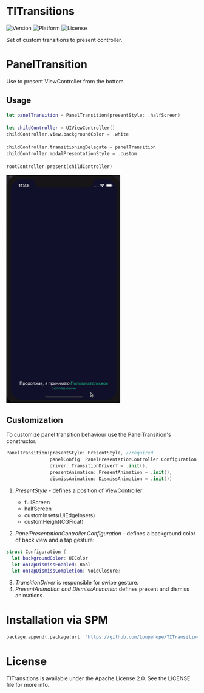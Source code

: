 # TITransitions

![Version](https://img.shields.io/github/v/release/Loupehope/TITransitions)
![Platform](https://img.shields.io/badge/platform-iOS-green)
![License](https://img.shields.io/hexpm/l/plug?color=darkBlue)

Set of custom transitions to present controller. 

# PanelTransition
Use to present ViewController from the bottom.

## Usage
```swift 
let panelTransition = PanelTransition(presentStyle: .halfScreen)

let childController = UIViewController()
childController.view.backgroundColor = .white
       
childController.transitioningDelegate = panelTransition
childController.modalPresentationStyle = .custom

rootController.present(childController)
```
<p align="left">
<img src="Assets/panel_transition.gif" width=300 height=600>  
</p>

## Customization 

To customize panel transition behaviour use the PanelTransition's constructor.
```swift
PanelTransition(presentStyle: PresentStyle, //required
                panelConfig: PanelPresentationController.Configuration = .default,
                driver: TransitionDriver? = .init(),
                presentAnimation: PresentAnimation = .init(),
                dismissAnimation: DismissAnimation = .init())
```
1. *PresentStyle* - defines a position of ViewController:
    - fullScreen
    - halfScreen
    - customInsets(UIEdgeInsets)
    - customHeight(CGFloat)

2. *PanelPresentationController.Configuration* - defines a background color of back view and a tap gesture:
```swift
struct Configuration {
  let backgroundColor: UIColor
  let onTapDismissEnabled: Bool
  let onTapDismissCompletion: VoidClosure?
```
3. *TransitionDriver* is responsible for swipe gesture.
4. *PresentAnimation and DismissAnimation* defines present and dismiss animations.

# Installation via SPM

```swift
package.append(.package(url: "https://github.com/Loupehope/TITransitions.git", from: "0.2.0"))
```

# License

TITransitions is available under the Apache License 2.0. See the LICENSE file for more info.
